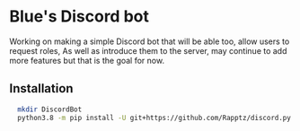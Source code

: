 # Blue's Discord bot

Working on making a simple Discord bot that will be able too, allow users to request roles,
As well as introduce them to the server, may continue to add more features but that is the goal for now. 

## Installation

```bash
  mkdir DiscordBot
  python3.8 -m pip install -U git+https://github.com/Rapptz/discord.py
```
